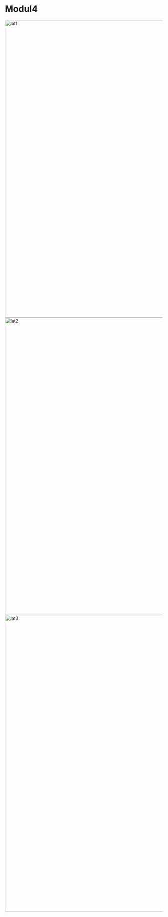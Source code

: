 # Modul4
<img width="947" alt="lat1" src="https://user-images.githubusercontent.com/101535193/171407350-10f2e92f-5a17-4420-961f-45df304ed178.png">
<img width="947" alt="lat2" src="https://user-images.githubusercontent.com/101535193/171407369-6d582ac7-c638-470e-8674-00463987ce33.png">
<img width="946" alt="lat3" src="https://user-images.githubusercontent.com/101535193/171407387-f4c19fa2-e924-4456-81b8-c88fa5450ed5.png">

